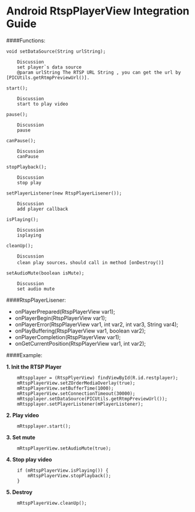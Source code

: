 # Android RtspPlayerView Integration Guide
 
####Functions:

`void setDataSource(String urlString);`  

		Discussion
		set player`s data source
		@param urlString The RTSP URL String , you can get the url by [PICUtils.getRtmpPreviewUrl()].
		  
`start();`

		Discussion
	 	start to play video
`pause();`

		Discussion
		pause
`canPause();` 

		Discussion
		canPause
`stopPlayback();`

		Discussion
		stop play
`setPlayerListener(new RtspPlayerLisener());`
		
		Discussion
		add player callback
`isPlaying();`

		Discussion
		isplaying
`cleanUp();`

		Discussion
		clean play sources，should call in method [onDestroy()] 
`setAudioMute(boolean isMute);`

		Discussion
		set audio mute

####RtspPlayerLisener: 
- onPlayerPrepared(RtspPlayerView var1);  
- onPlayerBegin(RtspPlayerView var1);
- onPlayerError(RtspPlayerView var1, int var2, int var3, String var4); 
- onPlayBuffering(RtspPlayerView var1, boolean var2);
- onPlayerCompletion(RtspPlayerView var1);
- onGetCurrentPosition(RtspPlayerView var1, int var2);

####Example:  

**1. Init the RTSP Player**

```
	mRtspplayer = (RtspPlyerView) findViewById(R.id.restplayer);
	mRtspPlayerView.setZOrderMediaOverlay(true);
	mRtspPlayerView.setBufferTime(1000);
	mRtspPlayerView.setConnectionTimeout(30000);
	mRtspplayer.setDataSource(PICUtils.getRtmpPreviewUrl());
	mRtspplayer.setPlayerListener(mPlayerListener);
```
**2. Play video**

```
	mRtspplayer.start();
```
**3. Set mute**

```
	mRtspPlayerView.setAudioMute(true);
```
**4. Stop play video**

```
	if (mRtspPlayerView.isPlaying()) {
		mRtspPlayerView.stopPlayback();	
	}
```
**5. Destroy**

```
	mRtspPlayerView.cleanUp();
```
